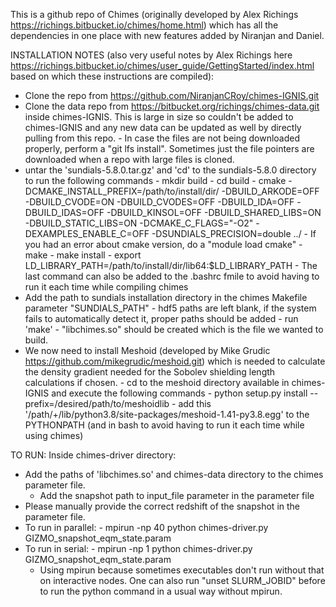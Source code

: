    This is a github repo of Chimes (originally developed by Alex Richings https://richings.bitbucket.io/chimes/home.html) which has all the dependencies in one place with new features added by Niranjan and Daniel.
   
   INSTALLATION NOTES (also very useful notes by Alex Richings here https://richings.bitbucket.io/chimes/user_guide/GettingStarted/index.html based on which these instructions are compiled): 
   - Clone the repo from https://github.com/NiranjanCRoy/chimes-IGNIS.git
   - Clone the data repo from https://bitbucket.org/richings/chimes-data.git inside chimes-IGNIS. This is large in size so couldn't be added to chimes-IGNIS and any new data can be updated as well by directly pulling from this repo.
	- In case the files are not being downloaded properly, perform a "git lfs install". Sometimes just the file pointers are downloaded when a repo with large files is cloned. 
   - untar the 'sundials-5.8.0.tar.gz' and 'cd' to the sundials-5.8.0 directory to run the following commands
   	- mkdir build
   	- cd build
   	- cmake -DCMAKE_INSTALL_PREFIX=/path/to/install/dir/ -DBUILD_ARKODE=OFF -DBUILD_CVODE=ON -DBUILD_CVODES=OFF -DBUILD_IDA=OFF -DBUILD_IDAS=OFF -DBUILD_KINSOL=OFF -DBUILD_SHARED_LIBS=ON -DBUILD_STATIC_LIBS=ON -DCMAKE_C_FLAGS="-O2" -DEXAMPLES_ENABLE_C=OFF -DSUNDIALS_PRECISION=double ../
   	- If you had an error about cmake version, do a "module load cmake"
   	- make
   	- make install
   	- export LD_LIBRARY_PATH=/path/to/install/dir/lib64:$LD_LIBRARY_PATH
   	- The last command can also be added to the .bashrc fmile to avoid having to run it each time while compiling chimes
   - Add the path to sundials installation directory in the chimes Makefile parameter "SUNDIALS_PATH" 
   	- hdf5 paths are left blank, if the system fails to automatically detect it, proper paths should be added
   	- run 'make'
   	- "libchimes.so" should be created which is the file we wanted to build.
   - We now need to install Meshoid (developed by Mike Grudic https://github.com/mikegrudic/meshoid.git) which is needed to calculate the density gradient needed for the Sobolev shielding length calculations if chosen.
   	-  cd to the meshoid directory available in chimes-IGNIS and execute the following commands
   	- python setup.py install --prefix=/desired/path/to/meshoidlib
   	- add this '/path/+/lib/python3.8/site-packages/meshoid-1.41-py3.8.egg' to the PYTHONPATH (and in bash to avoid having to run it each time while using chimes)
   
   
   TO RUN: 
   Inside chimes-driver directory:
   - Add the paths of 'libchimes.so' and chimes-data directory to the chimes parameter file.
        - Add the snapshot path to input_file parameter in the parameter file
   - Please manually provide the correct redshift of the snapshot in the parameter file.
   - To run in parallel:
   	- mpirun -np 40 python chimes-driver.py GIZMO_snapshot_eqm_state.param 
   - To run in serial:
	- mpirun -np 1 python chimes-driver.py GIZMO_snapshot_eqm_state.param 
		- Using mpirun because sometimes executables don't run without that on interactive nodes. One can also run "unset SLURM_JOBID" before to run the python command in a usual way without mpirun.  
